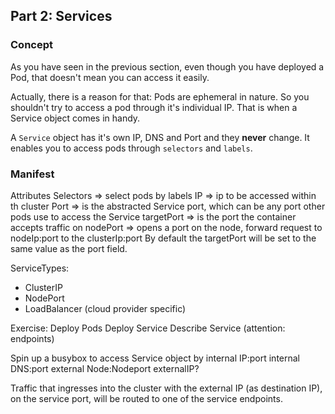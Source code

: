 ## Part 2: Services

### Concept ###

As you have seen in the previous section, even though you have deployed a Pod, that doesn't mean you can access it easily.

Actually, there is a reason for that: Pods are ephemeral in nature. So you shouldn't try to access a pod through it's individual IP. That is when a Service object comes in handy.

A `Service` object has it's own IP, DNS and Port and they **never** change. It enables you to access pods through `selectors` and `labels`.

### Manifest ###

Attributes
Selectors => select pods by labels
IP => ip to be accessed within th cluster
Port => is the abstracted Service port, which can be any port other pods use to access the Service
targetPort => is the port the container accepts traffic on
nodePort => opens a port on the node, forward request to nodeIp:port to the clusterIp:port
By default the targetPort will be set to the same value as the port field.

ServiceTypes:
- ClusterIP
- NodePort
- LoadBalancer (cloud provider specific)

Exercise:
Deploy Pods
Deploy Service
Describe Service (attention: endpoints)

Spin up a busybox to access Service object by
  internal IP:port
  internal DNS:port
  external Node:Nodeport
  externalIP?

Traffic that ingresses into the cluster with the external IP (as destination IP), on the service port, will be routed to one of the service endpoints. 
